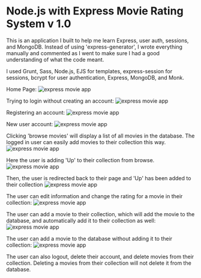 # Node.js with Express Movie Rating System v 1.0

This is an application I built to help me learn Express, user auth, sessions, and MongoDB. Instead of using 'express-generator', I wrote everything manually and commented as I went to make sure I had a good understanding of what the code meant.

I used Grunt, Sass, Node.js, EJS for templates, express-session for sessions, bcrypt for user authentication, Express, MongoDB, and Monk.

Home Page:
![express movie app](https://github.com/pswhisenhunt/express-movie-rating-sytem/blob/master/app-imgs/home.png)

Trying to login without creating an account:
![express movie app](https://github.com/pswhisenhunt/express-movie-rating-sytem/blob/master/app-imgs/incorrect_login.png)

Registering an account:
![express movie app](https://github.com/pswhisenhunt/express-movie-rating-sytem/blob/master/app-imgs/register.png)

New user account:
![express movie app](https://github.com/pswhisenhunt/express-movie-rating-sytem/blob/master/app-imgs/new_user_acct.png)

Clicking 'browse movies' will display a list of all movies in the database. The logged in user can easily add movies to their collection this way.
![express movie app](https://github.com/pswhisenhunt/express-movie-rating-sytem/blob/master/app-imgs/browse_movies.png)

Here the user is adding 'Up' to their collection from browse.
![express movie app](https://github.com/pswhisenhunt/express-movie-rating-sytem/blob/master/app-imgs/add_movies_from_browse.png)

Then, the user is redirected back to their page and 'Up' has been added to their collection
![express movie app](https://github.com/pswhisenhunt/express-movie-rating-sytem/blob/master/app-imgs/redirects_to_user_acct.png)

The user can edit information and change the rating for a movie in their collection:
![express movie app](https://github.com/pswhisenhunt/express-movie-rating-sytem/blob/master/app-imgs/edit.png)

The user can add a movie to their collection, which will add the movie to the database, and automatically add it to their collection as well:
![express movie app](https://github.com/pswhisenhunt/express-movie-rating-sytem/blob/master/app-imgs/add_you_collection.png)

The user can add a movie to the database without adding it to their collection:
![express movie app](https://github.com/pswhisenhunt/express-movie-rating-sytem/blob/master/app-imgs/add_to_db.png)

The user can also logout, delete their account, and delete movies from their collection. Deleting a movies from their collection will not delete it from the database.
